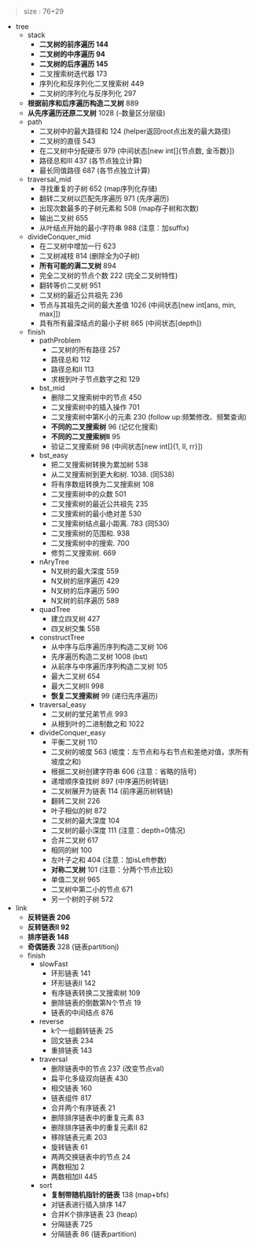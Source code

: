 > size : 76+29

* tree
    - stack
        + **二叉树的前序遍历  144**
        + **二叉树的中序遍历  94**
        + **二叉树的后序遍历  145**
        + 二叉搜索树迭代器  173
        + 序列化和反序列化二叉搜索树  449
        + 二叉树的序列化与反序列化  297
    - **根据前序和后序遍历构造二叉树**  889
    - **从先序遍历还原二叉树**  1028  (-数量区分层级)
    - path
        + 二叉树中的最大路径和  124  (helper返回root点出发的最大路径) 
        + 二叉树的直径  543
        + 在二叉树中分配硬币  979  (中间状态[new int[]{节点数, 金币数}])
        + 路径总和III  437  (各节点独立计算)
        + 最长同值路径  687  (各节点独立计算)
    - traversal_mid
        + 寻找重复的子树  652  (map序列化存储)
        + 翻转二叉树以匹配先序遍历  971  (先序遍历)
        + 出现次数最多的子树元素和  508  (map存子树和次数)
        + 输出二叉树  655
        + 从叶结点开始的最小字符串  988  (注意：加suffix)
    + divideConquer_mid
        + 在二叉树中增加一行  623
        + 二叉树减枝  814  (删除全为0子树)
        + **所有可能的满二叉树**  894
        + 完全二叉树的节点个数  222  (完全二叉树特性)
        + 翻转等价二叉树  951
        + 二叉树的最近公共祖先  236
        + 节点与其祖先之间的最大差值  1026  (中间状态[new int[ans, min, max]])
        + 具有所有最深结点的最小子树  865  (中间状态[depth])
    - finish
        + pathProblem
            * 二叉树的所有路径  257  
            * 路径总和  112
            * 路径总和II  113
            * 求根到叶子节点数字之和  129
        + bst_mid
            * 删除二叉搜索树中的节点  450
            * 二叉搜索树中的插入操作  701
            * 二叉搜索树中第K小的元素  230  (follow up:频繁修改、频繁查询)
            * **不同的二叉搜索树**  96  (记忆化搜索)
            * **不同的二叉搜索树II**  95
            * 验证二叉搜索树  98  (中间状态[new int[]{1, ll, rr}])
        + bst_easy
            * 把二叉搜索树转换为累加树  538
            * 从二叉搜索树到更大和树. 1038. (同538)
            * 将有序数组转换为二叉搜索树  108
            * 二叉搜索树中的众数  501
            * 二叉搜索树的最近公共祖先  235
            * 二叉搜索树的最小绝对差  530
            * 二叉搜索树结点最小距离. 783  (同530)
            * 二叉搜索树的范围和. 938
            * 二叉搜索树中的搜索. 700
            * 修剪二叉搜索树. 669
        + nAryTree
            * N叉树的最大深度  559
            * N叉树的层序遍历  429
            * N叉树的后序遍历  590
            * N叉树的前序遍历  589
         + quadTree
            * 建立四叉树  427
            * 四叉树交集  558
        + constructTree
            * 从中序与后序遍历序列构造二叉树  106
            * 先序遍历构造二叉树  1008  (bst)
            * 从前序与中序遍历序列构造二叉树  105
            * 最大二叉树  654
            * 最大二叉树II  998
            * **恢复二叉搜索树**  99  (递归先序遍历)
        + traversal_easy
            * 二叉树的堂兄弟节点  993
            * 从根到叶的二进制数之和  1022
        + divideConquer_easy
            * 平衡二叉树  110
            * 二叉树的坡度  563  (坡度：左节点和与右节点和差绝对值，求所有坡度之和)
            * 根据二叉树创建字符串  606  (注意：省略的括号)
            * 递增顺序查找树  897  (中序遍历树转链)
            * 二叉树展开为链表  114  (前序遍历树转链)
            * 翻转二叉树  226
            * 叶子相似的树  872
            * 二叉树的最大深度  104
            * 二叉树的最小深度  111  (注意：depth=0情况)
            * 合并二叉树  617
            * 相同的树  100
            * 左叶子之和  404  (注意：加isLeft参数)
            * **对称二叉树**  101  (注意：分两个节点比较)
            * 单值二叉树  965
            * 二叉树中第二小的节点  671
            * 另一个树的子树  572
* link
    - **反转链表  206**
    - **反转链表II  92**
    - **排序链表  148**
    - **奇偶链表**  328  (链表partitionj)
    - finish
        + slowFast
            * 环形链表  141
            * 环形链表II  142
            * 有序链表转换二叉搜索树  109
            * 删除链表的倒数第N个节点  19
            * 链表的中间结点  876
        + reverse
            * k个一组翻转链表  25
            * 回文链表  234
            * 重排链表  143
        + traversal
            * 删除链表中的节点  237  (改变节点val)
            * 扁平化多级双向链表  430
            * 相交链表  160
            * 链表组件  817
            * 合并两个有序链表  21
            * 删除排序链表中的重复元素  83
            * 删除排序链表中的重复元素II  82
            * 移除链表元素  203
            * 旋转链表  61
            * 两两交换链表中的节点  24
            * 两数相加  2
            * 两数相加II  445
        + sort
            * **复制带随机指针的链表**  138  (map+bfs)
            * 对链表进行插入排序  147
            * 合并K个排序链表  23  (heap)
            * 分隔链表  725
            * 分隔链表  86  (链表partition)


